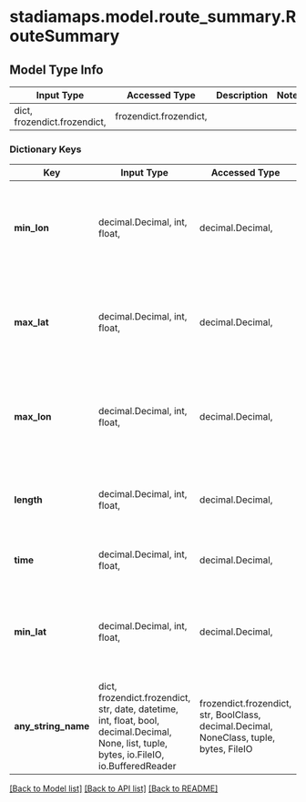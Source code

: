 # stadiamaps.model.route_summary.RouteSummary

## Model Type Info
Input Type | Accessed Type | Description | Notes
------------ | ------------- | ------------- | -------------
dict, frozendict.frozendict,  | frozendict.frozendict,  |  | 

### Dictionary Keys
Key | Input Type | Accessed Type | Description | Notes
------------ | ------------- | ------------- | ------------- | -------------
**min_lon** | decimal.Decimal, int, float,  | decimal.Decimal,  | The minimum longitude of the bounding box containing the route. | value must be a 64 bit float
**max_lat** | decimal.Decimal, int, float,  | decimal.Decimal,  | The maximum latitude of the bounding box containing the route. | value must be a 64 bit float
**max_lon** | decimal.Decimal, int, float,  | decimal.Decimal,  | The maximum longitude of the bounding box containing the route. | value must be a 64 bit float
**length** | decimal.Decimal, int, float,  | decimal.Decimal,  | The estimated travel distance, in &#x60;units&#x60; (km or mi) | value must be a 64 bit float
**time** | decimal.Decimal, int, float,  | decimal.Decimal,  | The estimated travel time, in seconds | value must be a 64 bit float
**min_lat** | decimal.Decimal, int, float,  | decimal.Decimal,  | The minimum latitude of the bounding box containing the route. | value must be a 64 bit float
**any_string_name** | dict, frozendict.frozendict, str, date, datetime, int, float, bool, decimal.Decimal, None, list, tuple, bytes, io.FileIO, io.BufferedReader | frozendict.frozendict, str, BoolClass, decimal.Decimal, NoneClass, tuple, bytes, FileIO | any string name can be used but the value must be the correct type | [optional]

[[Back to Model list]](../../README.md#documentation-for-models) [[Back to API list]](../../README.md#documentation-for-api-endpoints) [[Back to README]](../../README.md)

